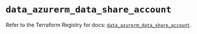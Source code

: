 # `data_azurerm_data_share_account`

Refer to the Terraform Registry for docs: [`data_azurerm_data_share_account`](https://registry.terraform.io/providers/hashicorp/azurerm/4.2.0/docs/data-sources/data_share_account).
